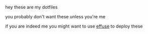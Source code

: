 hey these are my dotfiles

you probably don't want these unless you're me

if you are indeed me you might want to use [effuse](https://github.com/programble/effuse) to deploy these
